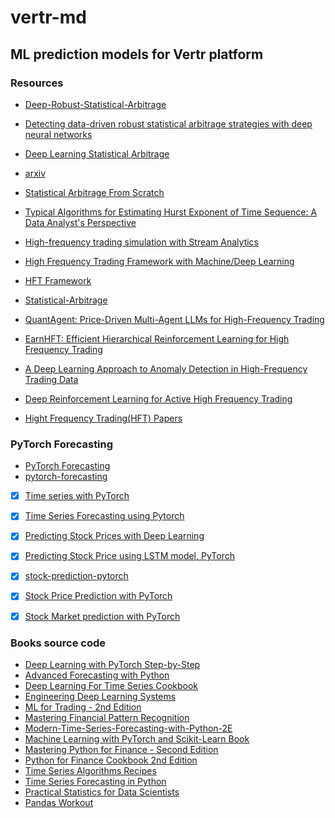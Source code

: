 # vertr-md

## ML prediction models for Vertr platform

### Resources

- [Deep-Robust-Statistical-Arbitrage](https://github.com/YINDAIYING/Deep-Robust-Statistical-Arbitrage)
- [Detecting data-driven robust statistical arbitrage strategies with deep neural networks](https://arxiv.org/abs/2203.03179)

- [Deep Learning Statistical Arbitrage](https://cdar.berkeley.edu/sites/default/files/deep_learning_statistical_arbitrage.pdf)
- [arxiv](https://arxiv.org/pdf/2106.04028)
- [Statistical Arbitrage From Scratch](https://python.plainenglish.io/statistical-arbitrage-from-scratch-a5aaf6e0711d)

- [Typical Algorithms for Estimating Hurst Exponent of Time Sequence: A Data Analyst's Perspective](https://arxiv.org/abs/2310.19051)

- [High-frequency trading simulation with Stream Analytics](https://learn.microsoft.com/en-us/azure/stream-analytics/stream-analytics-high-frequency-trading)
- [High Frequency Trading Framework with Machine/Deep Learning](https://github.com/bradleyboyuyang/ML-HFT)
- [HFT Framework](https://github.com/javifalces/HFTFramework)
- [Statistical-Arbitrage](https://github.com/bradleyboyuyang/Statistical-Arbitrage)
- [QuantAgent: Price-Driven Multi-Agent LLMs for High-Frequency Trading](https://arxiv.org/abs/2509.09995)
- [EarnHFT: Efficient Hierarchical Reinforcement Learning for High Frequency Trading](https://arxiv.org/abs/2309.12891)
- [A Deep Learning Approach to Anomaly Detection in High-Frequency Trading Data](https://arxiv.org/abs/2504.00287)
- [Deep Reinforcement Learning for Active High Frequency Trading](https://arxiv.org/abs/2101.07107)
- [Hight Frequency Trading(HFT) Papers](https://github.com/baobach/HFT_Papers)

 
### PyTorch Forecasting

- [PyTorch Forecasting](https://pytorch-forecasting.readthedocs.io/en/stable/)
- [pytorch-forecasting](https://github.com/sktime/pytorch-forecasting)

- [x] [Time series with PyTorch](https://www.kaggle.com/code/aneridalwadi/time-series-with-pytorch)
- [x] [Time Series Forecasting using Pytorch](https://www.geeksforgeeks.org/data-analysis/time-series-forecasting-using-pytorch/)
- [x] [Predicting Stock Prices with Deep Learning](https://github.com/jinglescode/time-series-forecasting-pytorch)
- [x] [Predicting Stock Price using LSTM model, PyTorch](https://www.kaggle.com/code/taronzakaryan/predicting-stock-price-using-lstm-model-pytorch)
- [x] [stock-prediction-pytorch](https://www.kaggle.com/code/rodsaldanha/stock-prediction-pytorch)
- [x] [Stock Price Prediction with PyTorch](https://medium.com/swlh/stock-price-prediction-with-pytorch-37f52ae84632)
- [x] [Stock Market prediction with PyTorch](https://github.com/RodolfoLSS/stock-prediction-pytorch)


### Books source code 

- [Deep Learning with PyTorch Step-by-Step](https://github.com/dvgodoy/PyTorchStepByStep)
- [Advanced Forecasting with Python](https://github.com/Apress/advanced-forecasting-python)
- [Deep Learning For Time Series Cookbook](https://github.com/PacktPublishing/Deep-Learning-for-Time-Series-Data-Cookbook)
- [Engineering Deep Learning Systems](https://github.com/orca3/MiniAutoML)
- [ML for Trading - 2nd Edition](https://github.com/stefan-jansen/machine-learning-for-trading)
- [Mastering Financial Pattern Recognition](https://github.com/sofienkaabar/mastering-financial-pattern-recognition)
- [Modern-Time-Series-Forecasting-with-Python-2E](https://github.com/PacktPublishing/Modern-Time-Series-Forecasting-with-Python-2E)
- [Machine Learning with PyTorch and Scikit-Learn Book](https://github.com/rasbt/machine-learning-book)
- [Mastering Python for Finance - Second Edition](https://github.com/PacktPublishing/Mastering-Python-for-Finance-Second-Edition)
- [Python for Finance Cookbook 2nd Edition](https://github.com/erykml/Python-for-Finance-Cookbook-2E)
- [Time Series Algorithms Recipes](https://github.com/Apress/time-series-algorithm-recipes)
- [Time Series Forecasting in Python](https://github.com/marcopeix/TimeSeriesForecastingInPython)
- [Practical Statistics for Data Scientists](https://github.com/gedeck/practical-statistics-for-data-scientists)
- [Pandas Workout](https://github.com/reuven/pandas-workout)
